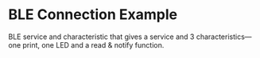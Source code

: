 BLE Connection Example
=======================

BLE service and characteristic that gives a service and 3 characteristics— one print, one LED and a read & notify function.
